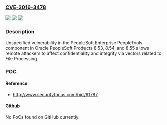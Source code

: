 ### [CVE-2016-3478](https://cve.mitre.org/cgi-bin/cvename.cgi?name=CVE-2016-3478)
![](https://img.shields.io/static/v1?label=Product&message=n%2Fa&color=blue)
![](https://img.shields.io/static/v1?label=Version&message=n%2Fa&color=blue)
![](https://img.shields.io/static/v1?label=Vulnerability&message=n%2Fa&color=brighgreen)

### Description

Unspecified vulnerability in the PeopleSoft Enterprise PeopleTools component in Oracle PeopleSoft Products 8.53, 8.54, and 8.55 allows remote attackers to affect confidentiality and integrity via vectors related to File Processing.

### POC

#### Reference
- http://www.securityfocus.com/bid/91787

#### Github
No PoCs found on GitHub currently.

